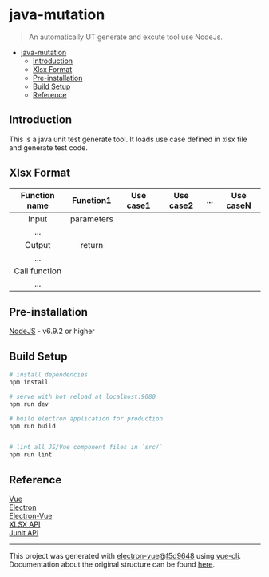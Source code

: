 # java-mutation

> An automatically UT generate and excute tool use NodeJs.

- [java-mutation](#java-mutation)
    - [Introduction](#introduction)
    - [Xlsx Format](#xlsx-format)
    - [Pre-installation](#pre-installation)
    - [Build Setup](#build-setup)
    - [Reference](#reference)

## Introduction
This is a java unit test generate tool. It loads use case defined in xlsx file and generate test code.

## Xlsx Format
| Function name | Function1     | Use case1 | Use case2 | ... | Use caseN | 
|:-------------:|:-------------:|:---------:|:---------:|:---:|:---------:|
| Input         | parameters    |           |           |     |           |
| ...           |               |           |           |     |           |
| Output        | return        |           |           |     |           |
| ...           |               |           |           |     |           |
| Call function |               |           |           |     |           |
| ...           |               |           |           |     |           |

## Pre-installation
[NodeJS](https://nodejs.org/en/) - v6.9.2 or higher

## Build Setup
``` bash
# install dependencies
npm install

# serve with hot reload at localhost:9080
npm run dev

# build electron application for production
npm run build


# lint all JS/Vue component files in `src/`
npm run lint

```
## Reference
[Vue](https://vuejs.org/)  
[Electron](https://electron.org.cn/)  
[Electron-Vue](https://simulatedgreg.gitbooks.io/electron-vue/content/index.html)  
[XLSX API](https://github.com/SheetJS/js-xlsx)  
[Junit API](http://junit.sourceforge.net/javadoc/org/junit/runner/JUnitCore.html)

---

This project was generated with [electron-vue](https://github.com/SimulatedGREG/electron-vue)@[f5d9648](https://github.com/SimulatedGREG/electron-vue/tree/f5d9648e169a3efef53159823cc7a4c7eb7221d1) using [vue-cli](https://github.com/vuejs/vue-cli). Documentation about the original structure can be found [here](https://simulatedgreg.gitbooks.io/electron-vue/content/index.html).
